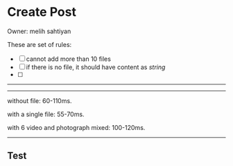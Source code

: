 # Create Post

Owner: melih sahtiyan

These are set of rules:

- [ ]  cannot add more than 10 files
- [ ]  if there is no file, it should have content as *string*
- [ ]  

---

---

without file: 60-110ms.

with a single file: 55-70ms.

with 6 video and photograph mixed: 100-120ms.

---

## Test